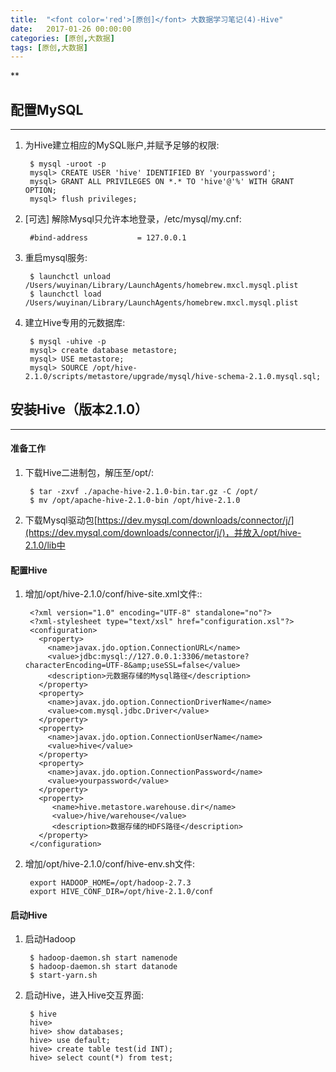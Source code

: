 ```yaml
---
title:  "<font color='red'>[原创]</font> 大数据学习笔记(4)-Hive"
date:   2017-01-26 00:00:00
categories: [原创,大数据]
tags: [原创,大数据]
---
```


**

## 配置MySQL
---

1. 为Hive建立相应的MySQL账户,并赋予足够的权限:

		$ mysql -uroot -p
		mysql> CREATE USER 'hive' IDENTIFIED BY 'yourpassword';
		mysql> GRANT ALL PRIVILEGES ON *.* TO 'hive'@'%' WITH GRANT OPTION;
		mysql> flush privileges;

2. [可选] 解除Mysql只允许本地登录，/etc/mysql/my.cnf:

		#bind-address           = 127.0.0.1

3. 重启mysql服务:

		$ launchctl unload /Users/wuyinan/Library/LaunchAgents/homebrew.mxcl.mysql.plist
		$ launchctl load /Users/wuyinan/Library/LaunchAgents/homebrew.mxcl.mysql.plist

4. 建立Hive专用的元数据库:

		$ mysql -uhive -p
		mysql> create database metastore;
		mysql> USE metastore;
		mysql> SOURCE /opt/hive-2.1.0/scripts/metastore/upgrade/mysql/hive-schema-2.1.0.mysql.sql;

## 安装Hive（版本2.1.0）
---

#### 准备工作 
1. 下载Hive二进制包，解压至/opt/:

		$ tar -zxvf ./apache-hive-2.1.0-bin.tar.gz -C /opt/
		$ mv /opt/apache-hive-2.1.0-bin /opt/hive-2.1.0

2. 下载Mysql驱动包[https://dev.mysql.com/downloads/connector/j/](https://dev.mysql.com/downloads/connector/j/)，并放入/opt/hive-2.1.0/lib中

#### 配置Hive
1. 增加/opt/hive-2.1.0/conf/hive-site.xml文件::

		<?xml version="1.0" encoding="UTF-8" standalone="no"?>
		<?xml-stylesheet type="text/xsl" href="configuration.xsl"?>
		<configuration>
		  <property>
		    <name>javax.jdo.option.ConnectionURL</name>
		    <value>jdbc:mysql://127.0.0.1:3306/metastore?characterEncoding=UTF-8&amp;useSSL=false</value>
		    <description>元数据存储的Mysql路径</description>
		  </property>
		  <property>
		    <name>javax.jdo.option.ConnectionDriverName</name>
		    <value>com.mysql.jdbc.Driver</value>
		  </property>
		  <property>
		    <name>javax.jdo.option.ConnectionUserName</name>
		    <value>hive</value>
		  </property>
		  <property>
		    <name>javax.jdo.option.ConnectionPassword</name>
		    <value>yourpassword</value>
		  </property>
		  <property>
		     <name>hive.metastore.warehouse.dir</name>
		     <value>/hive/warehouse</value>
		     <description>数据存储的HDFS路径</description>
		  </property>
		</configuration>

2. 增加/opt/hive-2.1.0/conf/hive-env.sh文件:
		
		export HADOOP_HOME=/opt/hadoop-2.7.3
		export HIVE_CONF_DIR=/opt/hive-2.1.0/conf	

#### 启动Hive
1. 启动Hadoop
		
		$ hadoop-daemon.sh start namenode
		$ hadoop-daemon.sh start datanode
		$ start-yarn.sh

2. 启动Hive，进入Hive交互界面:

		$ hive
		hive>
		hive> show databases;
		hive> use default;
		hive> create table test(id INT);
		hive> select count(*) from test;



